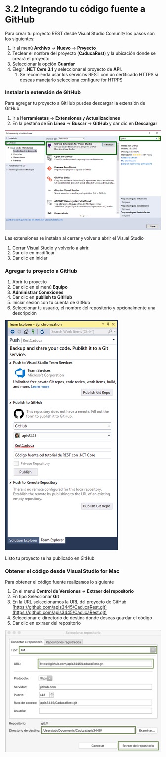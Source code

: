 # 3.2 Integrando tu código fuente a GitHub

Para crear tu proyecto REST desde Visual Studio Comunity los pasos son los siguientes:

1. Ir al menú **Archivo** -&gt; **Nuevo** -&gt; **Proyecto**
2. Teclear el nombre del proyecto \(**CaducaRest**\) y la ubicación donde se creará el proyecto
3. Seleccionar la opción **Guardar**
4. Elegir **.NET Core 3.1** y seleccionar el proyecto de **API**. 
   1. Se recomienda usar los servicios REST con un certificado HTTPS si deseas manejarlo selecciona configure for HTPPS 

### Instalar la extensión de GitHub

Para agregar tu proyecto a GitHub puedes descargar la extensión de GitHub.

1. Ir a **Herramientas** -&gt; **Extensiones y Actualizaciones**
2. En la pestaña de **En Línea** -&gt; **Buscar** -&gt; **GitHub** y dar clic en **Descargar**

![Figura 2.2.1 Obtener la extensi&#xF3;n de GitHub para Visual Studio Comunity](../../.gitbook/assets/2018-08-30_1009.png)

Las extensiones se instalan al cerrar y volver a abrir el Visual Studio

1. Cerrar Visual Studio y volverlo a abrir. 
2. Dar clic en modificar
3. Dar clic en iniciar

### Agregar tu proyecto a GitHub

1. Abrir tu proyecto 
2. Dar clic en el menú **Equipo**
3. **Administrar Conexiones**
4. Dar clic en **publish to GitHub**
5. Iniciar sesión con tu cuenta de GitHub
6. Seleccionar tu usuario, el nombre del repositorio y opcionalmente una descripción

![Figura 2.2.2 Iniciar sesi&#xF3;n con tu cuenta de GitHub](../../.gitbook/assets/publica.png)

Listo tu proyecto se ha publicado en GitHub

### Obtener el código desde Visual Studio for Mac

Para obtener el código fuente realizamos lo siguiente

1. En el menú **Control de Versiones** -&gt; **Extraer del repositorio**
2. En tipo Seleccionar **Git** 
3. En la URL seleccionamos la URL del proyecto de GitHub [https://github.com/apis3445/CaducaRest.git](https://github.com/apis3445/CaducaRest.git)
4. Seleccionar el directorio de destino donde deseas guardar el código
5. Dar clic en extraer del repositorio

![](../../.gitbook/assets/image%20%28391%29.png)

